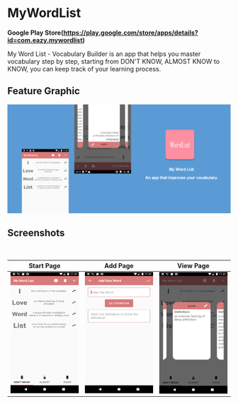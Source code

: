 # MyWordList


**Google Play Store(https://play.google.com/store/apps/details?id=com.eazy.mywordlist)**

My Word List - Vocabulary Builder is an app that helps you master vocabulary step by step, starting from DON'T KNOW, ALMOST KNOW to KNOW, you can keep track of your learning process.

## Feature Graphic
 
![](images/FeatureGraphic.png)

## Screenshots

 <br/> 
 
  Start Page             |  Add Page        |   View Page
:-------------------------:|:-------------------------:|:-------------------------:
![](images/Start.png) | ![](images/Add.png) | ![](images/View.png)
